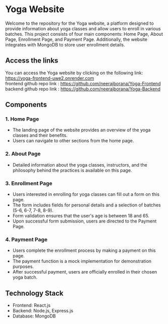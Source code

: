 
# Yoga Website

Welcome to the repository for the Yoga website, a platform designed to provide information about yoga classes and allow users to enroll in various batches. This project consists of four main components: Home Page, About Page, Enrollment Page, and Payment Page. Additionally, the website integrates with MongoDB to store user enrollment details.
## Access the links

You can access the Yoga website by clicking on the following link: https://yoga-frontend-uwe2.onrender.com <br>
frontend github repo link : https://github.com/neerajborana/Yoga-Frontend <br>
backend github repo link : https://github.com/neerajborana/Yoga-Backend <br>

## Components

### 1. Home Page
- The landing page of the website provides an overview of the yoga classes and their benefits.
- Users can navigate to other sections from the home page.

### 2. About Page
- Detailed information about the yoga classes, instructors, and the philosophy behind the practices is available on this page.

### 3. Enrollment Page
- Users interested in enrolling for yoga classes can fill out a form on this page.
- The form includes fields for personal details and a selection of batches (5-6, 6-7, 7-8, 8-9).
- Form validation ensures that the user's age is between 18 and 65.
- Upon successful form submission, users are directed to the Payment Page.

### 4. Payment Page
- Users complete the enrollment process by making a payment on this page.
- The payment function is a mock implementation for demonstration purposes.
- After successful payment, users are officially enrolled in their chosen yoga batch.

## Technology Stack

- Frontend: React.js
- Backend: Node.js, Express.js
- Database: MongoDB


